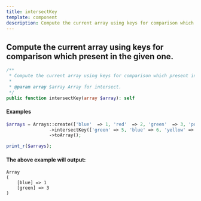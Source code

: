 ```yaml
---
title: intersectKey
template: component
description: Compute the current array using keys for comparison which present in the given one.
---
```


<h2 class="font-normal text-lg">
Compute the current array using keys for comparison which present in the given one.
</h2>

```php
/**
 * Compute the current array using keys for comparison which present in the given one.
 *
 * @param array $array Array for intersect.
 */
public function intersectKey(array $array): self
```

#### Examples

```php
$arrays = Arrays::create(['blue'  => 1, 'red'  => 2, 'green'  => 3, 'purple' => 4])
                ->intersectKey(['green' => 5, 'blue' => 6, 'yellow' => 7, 'cyan' => 8])
                ->toArray();

print_r($arrays);
```

#### The above example will output:

```text
Array
(
    [blue] => 1
    [green] => 3
)
```
